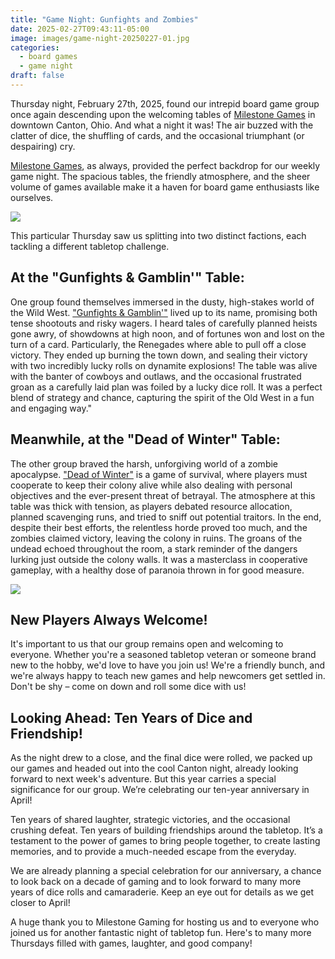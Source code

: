 ```yaml
---
title: "Game Night: Gunfights and Zombies"
date: 2025-02-27T09:43:11-05:00
image: images/game-night-20250227-01.jpg
categories:
  - board games
  - game night
draft: false
---
```


Thursday night, February 27th, 2025, found our intrepid board game group once
again descending upon the welcoming tables of [Milestone Games][1] in downtown
Canton, Ohio. And what a night it was! The air buzzed with the clatter of dice,
the shuffling of cards, and the occasional triumphant (or despairing) cry.

[Milestone Games][1], as always, provided the perfect backdrop for our weekly
game night. The spacious tables, the friendly atmosphere, and the sheer volume
of games available make it a haven for board game enthusiasts like ourselves.

![](/images/game-night-20250227-03.jpg)

This particular Thursday saw us splitting into two distinct factions, each
tackling a different tabletop challenge.

## At the "Gunfights & Gamblin'" Table:

One group found themselves immersed in the dusty, high-stakes world of the Wild
West. ["Gunfights & Gamblin'"][2] lived up to its name, promising both tense
shootouts and risky wagers. I heard tales of carefully planned heists gone
awry, of showdowns at high noon, and of fortunes won and lost on the turn of a
card. Particularly, the Renegades where able to pull off a close victory.  They
ended up burning the town down, and sealing their victory with two incredibly
lucky rolls on dynamite explosions! The table was alive with the banter of
cowboys and outlaws, and the occasional frustrated groan as a carefully laid
plan was foiled by a lucky dice roll. It was a perfect blend of strategy and
chance, capturing the spirit of the Old West in a fun and engaging way."

## Meanwhile, at the "Dead of Winter" Table:

The other group braved the harsh, unforgiving world of a zombie apocalypse.
["Dead of Winter"][3] is a game of survival, where players must cooperate to
keep their colony alive while also dealing with personal objectives and the
ever-present threat of betrayal. The atmosphere at this table was thick with
tension, as players debated resource allocation, planned scavenging runs, and
tried to sniff out potential traitors. In the end, despite their best efforts,
the relentless horde proved too much, and the zombies claimed victory, leaving
the colony in ruins. The groans of the undead echoed throughout the room, a
stark reminder of the dangers lurking just outside the colony walls. It was a
masterclass in cooperative gameplay, with a healthy dose of paranoia thrown in
for good measure.

![](/images/game-night-20250227-02.jpg)

## New Players Always Welcome!

It's important to us that our group remains open and welcoming to everyone.
Whether you're a seasoned tabletop veteran or someone brand new to the hobby,
we'd love to have you join us! We're a friendly bunch, and we're always happy
to teach new games and help newcomers get settled in. Don't be shy – come on
down and roll some dice with us!

## Looking Ahead: Ten Years of Dice and Friendship!

As the night drew to a close, and the final dice were rolled, we packed up our
games and headed out into the cool Canton night, already looking forward to
next week's adventure. But this year carries a special significance for our
group. We’re celebrating our ten-year anniversary in April!

Ten years of shared laughter, strategic victories, and the occasional crushing
defeat. Ten years of building friendships around the tabletop. It’s a testament
to the power of games to bring people together, to create lasting memories, and
to provide a much-needed escape from the everyday.

We are already planning a special celebration for our anniversary, a chance to
look back on a decade of gaming and to look forward to many more years of dice
rolls and camaraderie. Keep an eye out for details as we get closer to April!

A huge thank you to Milestone Gaming for hosting us and to everyone who joined
us for another fantastic night of tabletop fun. Here's to many more Thursdays
filled with games, laughter, and good company!



[1]: https://milestone.games/
[2]: https://boardgamegeek.com/boardgame/246728/gunfights-and-gamblin
[3]: https://boardgamegeek.com/boardgame/150376/dead-of-winter-a-crossroads-game
